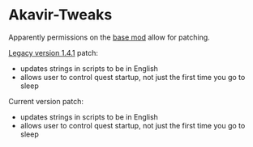 # Akavir-Tweaks
Apparently permissions on the [base mod](https://www.nexusmods.com/skyrimspecialedition/mods/107667) allow for patching.

[Legacy version 1.4.1](https://www.nexusmods.com/skyrimspecialedition/mods/50253) patch:
* updates strings in scripts to be in English
* allows user to control quest startup, not just the first time you go to sleep

Current version patch:
* updates strings in scripts to be in English
* allows user to control quest startup, not just the first time you go to sleep

